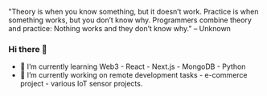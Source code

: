 "Theory is when you know something, but it doesn’t work. Practice is when something works, but you don’t know why. Programmers combine theory and practice: Nothing works and they don’t know why." – Unknown

### Hi there 👋
- 🌱 I’m currently learning Web3 - React - Next.js - MongoDB - Python
- 🔭 I’m currently working on remote development tasks - e-commerce project - various IoT sensor projects.
<!--
**rd123myb/rd123myb** is a ✨ _special_ ✨ repository because its `README.md` (this file) appears on your GitHub profile.

Here are some ideas to get you started:

- 🔭 I’m currently working on ...
- 🌱 I’m currently learning ...
- 👯 I’m looking to collaborate on anything IoT related

- 📫 How to reach me: roryjd123@gmail.com
- 😄 Pronouns: ...
- ⚡ Fun fact: ...
-->
